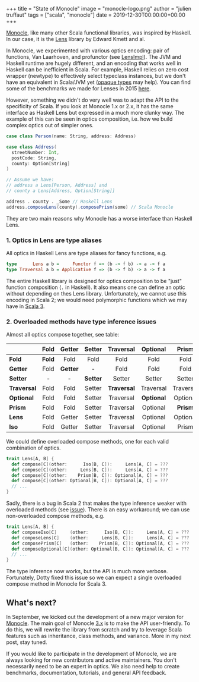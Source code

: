 +++
title = "State of Monocle"
image = "monocle-logo.png"
author = "julien truffaut"
tags = ["scala", "monocle"]
date = 2019-12-30T00:00:00+00:00
+++

[Monocle](https://github.com/julien-truffaut/Monocle), like many other Scala functional libraries, was inspired by Haskell.
In our case, it is the [Lens](https://hackage.haskell.org/package/lens) library by Edward Kmett and al.

In Monocle, we experimented with various optics encoding: pair of functions, Van Laarhoven, and profunctor
(see [LensImpl](https://github.com/julien-truffaut/LensImpl)). The JVM and Haskell runtime are hugely different, and an 
encoding that works well in Haskell can be inefficient in Scala. For example, Haskell relies on zero cost wrapper (newtype)
to effectively select typeclass instances, but we don't have an equivalent in Scala/JVM yet ([opaque types](https://dotty.epfl.ch/docs/reference/other-new-features/opaques.html)
may help). You can find some of the benchmarks we made for Lenses in 2015 [here](https://github.com/julien-truffaut/Monocle/wiki/Lens-Benchmark).

However, something we didn't do very well was to adapt the API to the specificity of Scala. If you look at Monocle
1.x or 2.x, it has the same interface as Haskell Lens but expressed in a much more clunky way. The example of this can
be seen in optics composition, i.e. how we build complex optics out of simpler ones.


``` scala
case class Person(name: String, address: Address)

case class Address(
  streetNumber: Int, 
  postCode: String, 
  county: Option[String]
)

// Assume we have:
// address a Lens[Person, Address] and 
// county a Lens[Address, Option[String]]

address . county . _Some // Haskell Lens
address.composeLens(county).composePrism(some) // Scala Monocle
```


They are two main reasons why Monocle has a worse interface than Haskell Lens.

### 1. Optics in Lens are type aliases

All optics in Haskell Lens are type aliases for fancy functions, e.g.

 ```haskell
 type      Lens a b =     Functor f => (b -> f b) -> a -> f a
 type Traversal a b = Applicative f => (b -> f b) -> a -> f a
``` 

The entire Haskell library is designed for optics composition to be "just" function composition (`.` in Haskell).
It also means one can define an optic without depending on thes Lens library. Unfortunately, we cannot use this
encoding in Scala 2; we would need polymorphic functions which we may have in [Scala 3](https://github.com/lampepfl/dotty/pull/4672).

### 2. Overloaded methods have type inference issues 

Almost all optics compose together, see table:


|               | Fold       | Getter     | Setter     | Traversal    | Optional   | Prism      | Lens       | Iso        |
| ------------- |:----------:|:----------:|:----------:|:------------:|:----------:|:----------:|:----------:|:----------:|
| **Fold**      | **Fold**   | Fold       | Fold       | Fold         | Fold       | Fold       | Fold       | Fold       |
| **Getter**    | Fold       | **Getter** | -          | Fold         | Fold       | Fold       | Getter     | Getter     |
| **Setter**    | -          | -          | **Setter** | Setter       | Setter     | Setter     | Setter     | Setter     |
| **Traversal** | Fold       | Fold       | Setter     |**Traversal** | Traversal  | Traversal  | Traversal  | Traversal  |
| **Optional**  | Fold       | Fold       | Setter     | Traversal    |**Optional**| Optional   | Optional   | Optional   |
| **Prism**     | Fold       | Fold       | Setter     | Traversal    | Optional   | **Prism**  | Optional   | Prism      |
| **Lens**      | Fold       | Getter     | Setter     | Traversal    | Optional   | Optional   |**Lens**    | Lens       |
| **Iso**       | Fold       | Getter     | Setter     | Traversal    | Optional   | Prism      | Lens       |**Iso**     |

We could define overloaded compose methods, one for each valid combination of optics. 

```scala
trait Lens[A, B] {
  def compose[C](other:      Iso[B, C]):     Lens[A, C] = ???
  def compose[C](other:     Lens[B, C]):     Lens[A, C] = ???
  def compose[C](other:    Prism[B, C]): Optional[A, C] = ???
  def compose[C](other: Optional[B, C]): Optional[A, C] = ???
  // ...
}
```

Sadly, there is a bug in Scala 2 that makes the type inference weaker with overloaded methods (see [issue](https://github.com/julien-truffaut/Monocle/issues/417)).
There is an easy workaround; we can use non-overloaded compose methods, e.g.

```scala
trait Lens[A, B] {
  def composeIso[C]     (other:      Iso[B, C]):     Lens[A, C] = ???
  def composeLens[C]    (other:     Lens[B, C]):     Lens[A, C] = ???
  def composePrism[C]   (other:    Prism[B, C]): Optional[A, C] = ???
  def composeOptional[C](other: Optional[B, C]): Optional[A, C] = ???
  // ...
}
```

The type inference now works, but the API is much more verbose. Fortunately, Dotty fixed this issue so we can expect a
single overloaded compose method in Monocle for Scala 3.

## What's next?

In September, we kicked out the development of a new major version for [Monocle](https://github.com/julien-truffaut/Monocle/issues/714). 
The main goal of Monocle [3.x](https://github.com/julien-truffaut/Monocle/tree/3.x) is to make the API user-friendly. To do this, we will rewrite the library from scratch and try
to leverage Scala features such as inheritance, class methods, and variance. More in my next post, stay tuned.

If you would like to participate in the development of Monocle, we are always looking for new contributors and active
maintainers. You don't necessarily need to be an expert in optics. We also need help to create benchmarks, documentation,
tutorials, and general API feedback.
